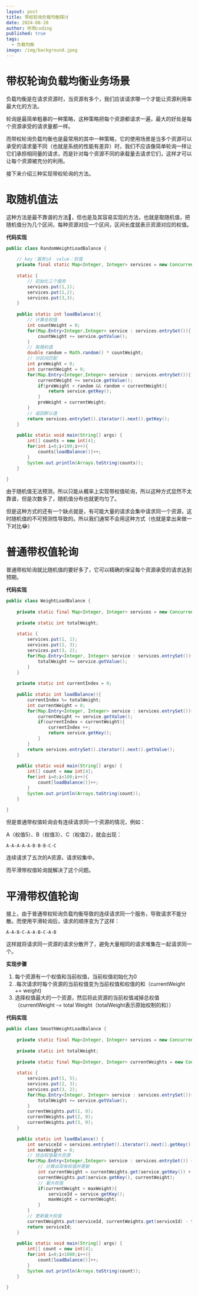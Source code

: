 ```yaml
---
layout: post
title: 带权轮询负载均衡探讨
date: 2024-08-20
author: 听雨coding
published: true
tags:
  - 负载均衡
image: /img/background.jpeg
---
```

# 带权轮询负载均衡业务场景

负载均衡是在请求资源时，当资源有多个，我们应该请求哪一个才能让资源利用率最大化的方法。

轮询是最简单粗暴的一种策略，这种策略把每个资源都请求一遍，最大的好处是每个资源承受的请求量都一样。

而带权轮询负载均衡也是最常用的其中一种策略，它的使用场景是当多个资源可以承受的请求量不同（也就是系统的性能有差异）时，我们不应该像简单轮询一样让它们承担相同量的请求，而是针对每个资源不同的承载量去请求它们，这样才可以让每个资源被充分的利用。

接下来介绍三种实现带权轮询的方法。

# 取随机值法

这种方法是最不靠谱的方法🤣，但也是及其容易实现的方法，也就是取随机值，把随机值分为几个区间，每种资源对应一个区间，区间长度就表示资源对应的权值。

**代码实现**
```java
public class RandomWeightLoadBalance {  
  
    // key：服务id  value：权值  
    private final static Map<Integer, Integer> services = new ConcurrentHashMap<>();  
  
    static {  
        // 初始化三个服务  
        services.put(1,1);  
        services.put(2,2);  
        services.put(3,3);  
    }  
  
    public static int loadBalance(){  
        // 计算总权值  
        int countWeight = 0;  
        for(Map.Entry<Integer,Integer> service : services.entrySet()){  
            countWeight += service.getValue();  
        }  
        // 取随机值  
        double random = Math.random() * countWeight;  
        // 分区间匹配  
        int preWeight = 0;  
        int currentWeight = 0;  
        for(Map.Entry<Integer,Integer> service : services.entrySet()){  
            currentWeight += service.getValue();  
            if(preWeight < random && random < currentWeight){  
                return service.getKey();  
            }  
            preWeight = currentWeight;  
        }  
        // 返回默认值  
        return services.entrySet().iterator().next().getKey();  
    }  
  
    public static void main(String[] args) {  
        int[] counts = new int[4];  
        for(int i=0;i<100;i++){  
            counts[loadBalance()]++;  
        }  
        System.out.println(Arrays.toString(counts));  
    }  
  
}
```

由于随机值无法预测，所以只能从概率上实现带权值轮询，所以这种方式显然不太靠谱，但是次数多了，随机值分布也就更均匀了。

但是这种方式的还有一个缺点就是，有可能大量的请求会集中请求同一个资源，这时随机值的不可预测性导致的。所以我们通常不会用这种方式（也就是拿出来做一下对比😂）

# 普通带权值轮询

普通带权轮询就比随机值的要好多了，它可以精确的保证每个资源承受的请求达到预期。

**代码实现**
```java
public class WeightLoadBalance {  
  
    private static final Map<Integer, Integer> services = new ConcurrentHashMap<>();  
  
    private static int totalWeight;  
  
    static {  
        services.put(1, 1);  
        services.put(2, 3);  
        services.put(3, 2);  
        for(Map.Entry<Integer, Integer> service : services.entrySet()){  
            totalWeight += service.getValue();  
        }  
    }  
  
    private static int currentIndex = 0;  
  
    public static int loadBalance(){  
        currentIndex %= totalWeight;  
        int currentWeight = 0;  
        for(Map.Entry<Integer, Integer> service : services.entrySet()){  
            currentWeight += service.getValue();  
            if(currentIndex < currentWeight){  
                currentIndex ++;  
                return service.getKey();  
            }  
        }  
        return services.entrySet().iterator().next().getValue();  
    }  
  
    public static void main(String[] args) {  
        int[] count = new int[4];  
        for(int i=0;i<100;i++){  
            count[loadBalance()]++;  
        }  
        System.out.println(Arrays.toString(count));  
    }  
  
}
```

但是普通带权值轮询会有连续请求同一个资源的情况，例如：

A（权值5）、B（权值3）、C（权值2），就会出现：

`A-A-A-A-A-B-B-B-C-C`

连续请求了五次的A资源，请求较集中。

而平滑带权值轮询就解决了这个问题。

# 平滑带权值轮询

接上，由于普通带权轮询负载均衡导致的连续请求同一个服务，导致请求不能分散。而使用平滑轮询后，请求的顺序变为了这样：

`A-A-B-C-A-A-B-C-A-B`

这样就将请求同一资源的请求分散开了，避免大量相同的请求堆集在一起请求同一个。

**实现步骤**
1. 每个资源有一个权值和当前权值，当前权值初始化为0
2. .每次请求时每个资源的当前权值变为当前权值和权值的和（currentWeight += weight)
3. 选择权值最大的一个资源，然后将此资源的当前权值减掉总权值（currentWeight -= total Weight（totalWeight表示原始权制的和））

**代码实现**
```java
public class SmoothWeightLoadBalance {  
  
    private static final Map<Integer, Integer> services = new ConcurrentHashMap<>();  
  
    private static int totalWeight;  
  
    private static final Map<Integer, Integer> currentWeights = new ConcurrentHashMap<>();  
  
    static {  
        services.put(1, 5);  
        services.put(2, 3);  
        services.put(3, 2);  
        for(Map.Entry<Integer, Integer> service : services.entrySet()){  
            totalWeight += service.getValue();  
        }  
        currentWeights.put(1, 0);  
        currentWeights.put(2, 0);  
        currentWeights.put(3, 0);  
    }  
  
    public static int loadBalance() {  
        int serviceId = services.entrySet().iterator().next().getKey();  
        int maxWeight = 0;  
        // 找出权值最大资源  
        for(Map.Entry<Integer,Integer> service : services.entrySet()) {  
            // 计算出现有权值并更新  
            int currentWeight = currentWeights.get(service.getKey()) + service.getValue();  
            currentWeights.put(service.getKey(), currentWeight);  
            // 最大权值  
            if(currentWeight > maxWeight){  
                serviceId = service.getKey();  
                maxWeight = currentWeight;  
            }  
        }  
        // 更新最大权值  
        currentWeights.put(serviceId, currentWeights.get(serviceId) - totalWeight);  
        return serviceId;  
    }  
  
    public static void main(String[] args) {  
        int[] count = new int[4];  
        for(int i=0;i<1000;i++){  
            count[loadBalance()]++;  
        }  
        System.out.println(Arrays.toString(count));  
    }  
  
}
```

